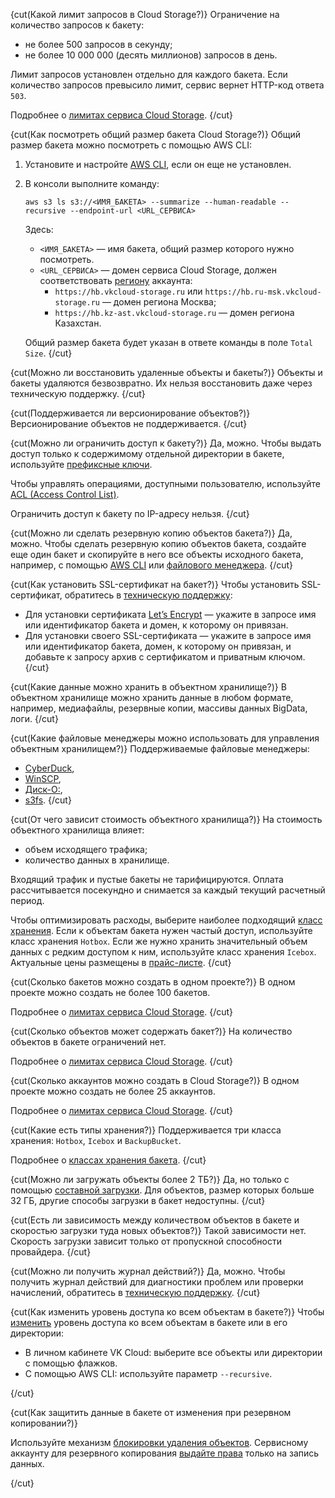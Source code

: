 {cut(Какой лимит запросов в Cloud Storage?)}
Ограничение на количество запросов к бакету:

* не более 500 запросов в секунду;
* не более 10 000 000 (десять миллионов) запросов в день. 

Лимит запросов установлен отдельно для каждого бакета. Если количество запросов превысило лимит, сервис вернет HTTP-код ответа `503`. 

Подробнее о [лимитах сервиса Cloud Storage](../../../tools-for-using-services/account/concepts/quotasandlimits#cloud_storage_limits).
{/cut}

{cut(Как посмотреть общий размер бакета Cloud Storage?)}
Общий размер бакета можно посмотреть с помощью AWS CLI:

1. Установите и настройте [AWS CLI](../connect/s3-cli), если он еще не установлен.

1. В консоли выполните команду:

   ```console
   aws s3 ls s3://<ИМЯ_БАКЕТА> --summarize --human-readable --recursive --endpoint-url <URL_СЕРВИСА>
   ```
   Здесь:

   - `<ИМЯ_БАКЕТА>` — имя бакета, общий размер которого нужно посмотреть.
   - `<URL_СЕРВИСА>` — домен сервиса Cloud Storage, должен соответствовать [региону](/ru/tools-for-using-services/account/concepts/regions) аккаунта:
      - `https://hb.vkcloud-storage.ru` или `https://hb.ru-msk.vkcloud-storage.ru` — домен региона Москва;
      - `https://hb.kz-ast.vkcloud-storage.ru` — домен региона Казахстан.


   Общий размер бакета будет указан в ответе команды в поле `Total Size`.
{/cut}

{cut(Можно ли восстановить удаленные объекты и бакеты?)}
Объекты и бакеты удаляются безвозвратно. Их нельзя восстановить даже через техническую поддержку.
{/cut}

{cut(Поддерживается ли версионирование объектов?)}
Версионирование объектов не поддерживается.
{/cut}

{cut(Можно ли ограничить доступ к бакету?)}
Да, можно. Чтобы выдать доступ только к содержимому отдельной директории в бакете, используйте [префиксные ключи](/ru/tools-for-using-services/api/api-spec/s3-rest-api/pak-api). 

Чтобы управлять операциями, доступными пользователю, используйте [ACL (Access Control List)](/ru/storage/s3/instructions/access-management/s3-acl).

Ограничить доступ к бакету по IP-адресу нельзя.
{/cut}

{cut(Можно ли сделать резервную копию объектов бакета?)}
Да, можно. Чтобы сделать резервную копию объектов бакета, создайте еще один бакет и скопируйте в него все объекты исходного бакета, например, с помощью [AWS CLI](/ru/storage/s3/instructions/objects/manage-object#kopirovanie_vseh_obektov_baketa) или [файлового менеджера](/ru/storage/s3/connect/s3-file-managers).
{/cut}

{cut(Как установить SSL-сертификат на бакет?)}
Чтобы установить SSL-сертификат, обратитесь в [техническую поддержку](/ru/contacts):

- Для установки сертификата [Let’s Encrypt](https://letsencrypt.org/ru) — укажите в запросе имя или идентификатор бакета и домен, к которому он привязан. 
- Для установки своего SSL-сертификата — укажите в запросе имя или идентификатор бакета, домен, к которому он привязан, и добавьте к запросу архив с сертификатом и приватным ключом.
{/cut}

{cut(Какие данные можно хранить в объектном хранилище?)}
В объектном хранилище можно хранить данные в любом формате, например, медиафайлы, резервные копии, массивы данных BigData, логи.
{/cut}

{cut(Какие файловые менеджеры можно использовать для управления объектным хранилищем?)}
Поддерживаемые файловые менеджеры:

- [CyberDuck](/ru/storage/s3/connect/s3-file-managers#cyberduck),
- [WinSCP](/ru/storage/s3/connect/s3-file-managers#winscp),
- [Диск-О:](/ru/storage/s3/connect/s3-file-managers#disk_o),
- [s3fs](/ru/storage/s3/connect/s3-file-managers#s3fs).
{/cut}

{cut(От чего зависит стоимость объектного хранилища?)}
На стоимость объектного хранилища влияет:

- объем исходящего трафика;
- количество данных в хранилище.

Входящий трафик и пустые бакеты не тарифицируются. Оплата рассчитывается посекундно и снимается за каждый текущий расчетный период.

Чтобы оптимизировать расходы, выберите наиболее подходящий [класс хранения](/ru/storage/s3/concepts/about#storage_class). Если к объектам бакета нужен частый доступ, используйте класс хранения `Hotbox`. Если же нужно хранить значительный объем данных с редким доступом к ним, используйте класс хранения `Icebox`. Актуальные цены размещены в [прайс-листе](https://cloud.vk.com/pricelist).
{/cut}

{cut(Сколько бакетов можно создать в одном проекте?)}
В одном проекте можно создать не более 100 бакетов.

Подробнее о [лимитах сервиса Cloud Storage](../../../tools-for-using-services/account/concepts/quotasandlimits#cloud_storage_limits).
{/cut}

{cut(Сколько объектов может содержать бакет?)}
На количество объектов в бакете ограничений нет.

Подробнее о [лимитах сервиса Cloud Storage](../../../tools-for-using-services/account/concepts/quotasandlimits#cloud_storage_limits).
{/cut}

{cut(Сколько аккаунтов можно создать в Cloud Storage?)}
В одном проекте можно создать не более 25 аккаунтов.

Подробнее о [лимитах сервиса Cloud Storage](../../../tools-for-using-services/account/concepts/quotasandlimits#cloud_storage_limits).
{/cut}

{cut(Какие есть типы хранения?)}
Поддерживается три класса хранения: `Hotbox`, `Icebox` и `BackupBucket`.

Подробнее о [классах хранения бакета](/ru/storage/s3/concepts/about#storage_class).
{/cut}

{cut(Можно ли загружать объекты более 2 ТБ?)}
Да, но только с помощью [составной загрузки](/ru/storage/s3/instructions/objects/upload-object#multipart_upload). Для объектов, размер которых больше 32 ГБ, другие способы загрузки в бакет недоступны.
{/cut}

{cut(Есть ли зависимость между количеством объектов в бакете и скоростью загрузки туда новых объектов?)}
Такой зависимости нет. Скорость загрузки зависит только от пропускной способности провайдера.
{/cut}

{cut(Можно ли получить журнал действий?)}
Да, можно. Чтобы получить журнал действий для диагностики проблем или проверки начислений, обратитесь в [техническую поддержку](/ru/contacts).
{/cut}

{cut(Как изменить уровень доступа ко всем объектам в бакете?)}
Чтобы [изменить](/ru/storage/s3/instructions/objects/manage-object#manage_access) уровень доступа ко всем объектам в бакете или в его директории:

- В личном кабинете VK Cloud: выберите все объекты или директории с помощью флажков.
- С помощью AWS CLI: используйте параметр `--recursive`.

{/cut}

{cut(Как защитить данные в бакете от изменения при резервном копировании?)}

Используйте механизм [блокировки удаления объектов](/ru/storage/s3/instructions/objects/manage-object#lock_object). Сервисному аккаунту для резервного копирования [выдайте права](/ru/storage/s3/instructions/access-management/s3-acl) только на запись данных.

{/cut}